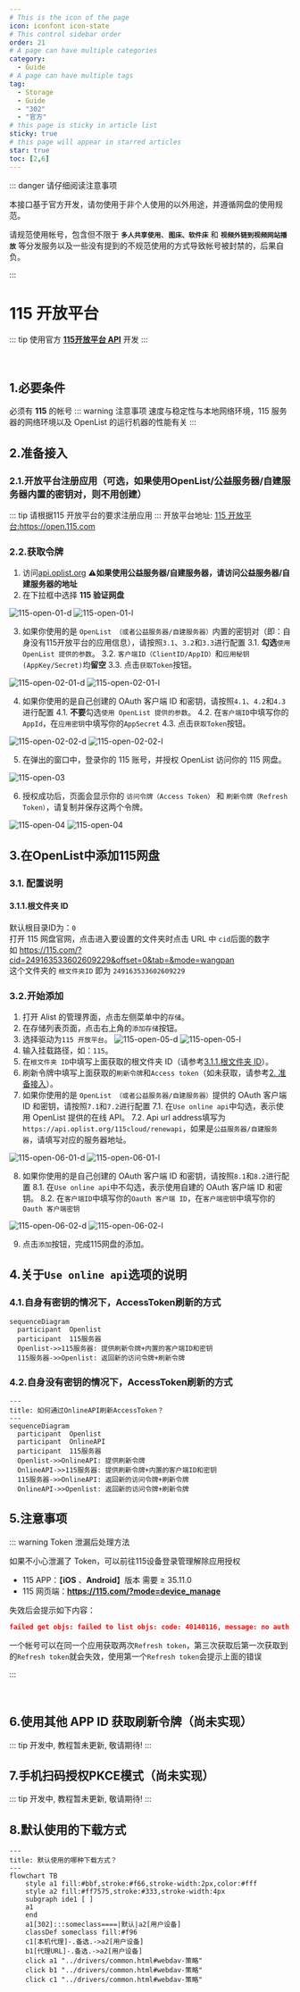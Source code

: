 ```yaml
---
# This is the icon of the page
icon: iconfont icon-state
# This control sidebar order
order: 21
# A page can have multiple categories
category:
  - Guide
# A page can have multiple tags
tag:
  - Storage
  - Guide
  - "302"
  - "官方"
# this page is sticky in article list
sticky: true
# this page will appear in starred articles
star: true
toc: [2,6]
---
```


::: danger 请仔细阅读注意事项

本接口基于官方开发，请勿使用于非个人使用的以外用途，并遵循网盘的使用规范。

请规范使用帐号，包含但不限于 **`多人共享使用`**、**`图床、软件床`** 和 **`视频外链到视频网站播放`** 等分发服务以及一些没有提到的不规范使用的方式导致帐号被封禁的，后果自负。

:::

# 115 开放平台
::: tip
使用官方 [**115开放平台 API**](https://open.115.com) 开发
:::

<br/>

## 1.必要条件
必须有 **115** 的帐号
::: warning 注意事项
速度与稳定性与本地网络环境，115 服务器的网络环境以及 OpenList 的运行机器的性能有关
:::

## 2.准备接入
### 2.1.开放平台注册应用（可选，如果使用OpenList/公益服务器/自建服务器内置的密钥对，则不用创建）
::: tip
请根据115 开放平台的要求注册应用
:::
开放平台地址: [115 开放平台:https://open.115.com ](https://open.115.com)

### 2.2.**获取令牌**
1. 访问[api.oplist.org](https://api.oplist.org) **⚠️如果使用公益服务器/自建服务器，请访问公益服务器/自建服务器的地址**
2. 在下拉框中选择 **115 验证网盘**

![115-open-01-d](/img/drivers/115/115-open-01-d.png#dark)
![115-open-01-l](/img/drivers/115/115-open-01-l.png#light)

3. 如果你使用的是 `OpenList （或者公益服务器/自建服务器）`内置的密钥对（即：自身没有115开放平台的应用信息），请按照`3.1`、`3.2`和`3.3`进行配置
  3.1. **勾选**`使用 OpenList 提供的参数`。
  3.2. `客户端ID（ClientID/AppID）`和`应用秘钥 (AppKey/Secret)`均**留空**
  3.3. 点击`获取Token`按钮。

![115-open-02-01-d](/img/drivers/115/115-open-02-01-d.png#dark)
![115-open-02-01-l](/img/drivers/115/115-open-02-01-l.png#light)

4. 如果你使用的是自己创建的 OAuth 客户端 ID 和密钥，请按照`4.1`、`4.2`和`4.3`进行配置
  4.1. **不要**勾选`使用 OpenList 提供的参数`。
  4.2. 在`客户端ID`中填写你的`AppId`，在`应用密钥`中填写你的`AppSecret`
  4.3. 点击`获取Token`按钮。

![115-open-02-02-d](/img/drivers/115/115-open-02-02-d.png#dark)
![115-open-02-02-l](/img/drivers/115/115-open-02-02-l.png#light)

5. 在弹出的窗口中，登录你的 115 账号，并授权 OpenList 访问你的 115 网盘。

![115-open-03](/img/drivers/115/115-open-03.png)


6. 授权成功后，页面会显示你的 `访问令牌（Access Token）` 和 `刷新令牌（Refresh Token）`，请复制并保存这两个令牌。

![115-open-04](/img/drivers/115/115-open-04-d.png#dark)
![115-open-04](/img/drivers/115/115-open-04-l.png#light)

## 3.在OpenList中添加115网盘
### 3.1. 配置说明
#### 3.1.1.**根文件夹 ID**
默认根目录ID为：`0`<br/>
打开 115 网盘官网，点击进入要设置的文件夹时点击 URL 中 `cid`后面的数字<br/>
如 <https://115.com/?cid=249163533602609229&offset=0&tab=&mode=wangpan><br/>
这个文件夹的 `根文件夹ID` 即为 `249163533602609229`<br/>
### 3.2.开始添加
1. 打开 Alist 的管理界面，点击左侧菜单中的`存储`。
2. 在存储列表页面，点击右上角的`添加存储`按钮。
3. 选择驱动为`115 开放平台`。
![115-open-05-d](/img/drivers/115/115-open-05-d.png#dark)
![115-open-05-l](/img/drivers/115/115-open-05-l.png#light)
4. 输入挂载路径，如：`115`。
5. 在`根文件夹 ID`中填写上面获取的根文件夹 ID（请参考[3.1.1.根文件夹 ID](#_3-1-1-根文件夹-id)）。
6. 刷新令牌中填写上面获取的`刷新令牌`和`Access token`（如未获取，请参考[2. 准备接入](#_2-准备接入)）。
7. 如果你使用的是 `OpenList （或者公益服务器/自建服务器）`提供的 OAuth 客户端 ID 和密钥，请按照`7.1`和`7.2`进行配置
  7.1. 在`Use online api`中勾选，表示使用 OpenList 提供的在线 API。
  7.2. Api url address填写为 `https://api.oplist.org/115cloud/renewapi`，如果是`公益服务器/自建服务器`，请填写对应的服务器地址。

![115-open-06-01-d](/img/drivers/115/115-open-06-01-d.png#dark)
![115-open-06-01-l](/img/drivers/115/115-open-06-01-l.png#light) 

8. 如果你使用的是自己创建的 OAuth 客户端 ID 和密钥，请按照`8.1`和`8.2`进行配置
  8.1. 在`Use online api`中不勾选，表示使用自建的 OAuth 客户端 ID 和密钥。
  8.2. 在`客户端ID`中填写你的`Oauth 客户端 ID`，在`客户端密钥`中填写你的`Oauth 客户端密钥`

![115-open-06-02-d](/img/drivers/115/115-open-06-02-d.png#dark)
![115-open-06-02-l](/img/drivers/115/115-open-06-02-l.png#light) 

9. 点击`添加`按钮，完成115网盘的添加。

## 4.关于`Use online api`选项的说明
### 4.1.自身有密钥的情况下，AccessToken刷新的方式
```mermaid
sequenceDiagram
  participant  Openlist
  participant  115服务器
  Openlist->>115服务器: 提供刷新令牌+内置的客户端ID和密钥
  115服务器->>Openlist: 返回新的访问令牌+刷新令牌

```
### 4.2.自身没有密钥的情况下，AccessToken刷新的方式
```mermaid
---
title: 如何通过OnlineAPI刷新AccessToken？
---
sequenceDiagram
  participant  Openlist
  participant  OnlineAPI
  participant  115服务器
  Openlist->>OnlineAPI: 提供刷新令牌
  OnlineAPI->>115服务器: 提供刷新令牌+内置的客户端ID和密钥
  115服务器->>OnlineAPI: 返回新的访问令牌+刷新令牌
  OnlineAPI->>Openlist: 返回新的访问令牌+刷新令牌
```
## 5.**注意事项**

::: warning Token 泄漏后处理方法

如果不小心泄漏了 Token，可以前往115设备登录管理解除应用授权

- 115 APP：【**iOS** 、**Android**】版本 需要 ≥ 35.11.0
- 115 网页端：**https://115.com/?mode=device_manage**

失效后会提示如下内容：

```json
failed get objs: failed to list objs: code: 40140116, message: no auth
```

一个帐号可以在同一个应用获取两次`Refresh token`，第三次获取后第一次获取到的`Refresh token`就会失效，使用第一个`Refresh token`会提示上面的错误

:::



<br/>

## 6.使用其他 APP ID 获取刷新令牌（尚未实现）

::: tip
开发中, 教程暂未更新, 敬请期待!
:::

## 7.手机扫码授权PKCE模式（尚未实现）
::: tip
开发中, 教程暂未更新, 敬请期待!
:::

## 8.默认使用的下载方式

```mermaid
---
title: 默认使用的哪种下载方式？
---
flowchart TB
    style a1 fill:#bbf,stroke:#f66,stroke-width:2px,color:#fff
    style a2 fill:#ff7575,stroke:#333,stroke-width:4px
    subgraph ide1 [ ]
    a1
    end
    a1[302]:::someclass====|默认|a2[用户设备]
    classDef someclass fill:#f96
    c1[本机代理]-.备选.->a2[用户设备]
    b1[代理URL]-.备选.->a2[用户设备]
    click a1 "../drivers/common.html#webdav-策略"
    click b1 "../drivers/common.html#webdav-策略"
    click c1 "../drivers/common.html#webdav-策略"
```
